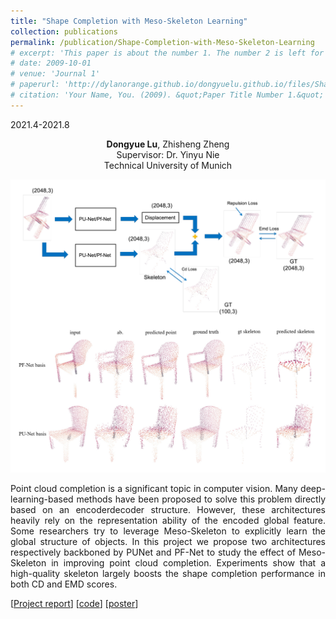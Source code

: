 ```yaml
---
title: "Shape Completion with Meso-Skeleton Learning"
collection: publications
permalink: /publication/Shape-Completion-with-Meso-Skeleton-Learning
# excerpt: 'This paper is about the number 1. The number 2 is left for future work.'
# date: 2009-10-01
# venue: 'Journal 1'
# paperurl: 'http://dylanorange.github.io/dongyuelu.github.io/files/Shape-Completion-with-Meso-Skeleton-Learning.pdf'
# citation: 'Your Name, You. (2009). &quot;Paper Title Number 1.&quot; <i>Journal 1</i>. 1(1).'
---
```


2021.4-2021.8

<center>
<b>Dongyue Lu</b>, Zhisheng Zheng <br /> 
Supervisor: Dr. Yinyu Nie <br /> 
Technical University of Munich 
</center>

![shape](../files/shape.png)

<p align = "justify"> 
Point cloud completion is a significant topic in computer
vision. Many deep-learning-based methods have been proposed to solve this problem directly based on an encoderdecoder structure. However, these architectures heavily rely
on the representation ability of the encoded global feature.
Some researchers try to leverage Meso-Skeleton to explicitly learn the global structure of objects. In this project we
propose two architectures respectively backboned by PUNet and PF-Net to study the effect of Meso-Skeleton in improving point cloud completion. Experiments show that a
high-quality skeleton largely boosts the shape completion
performance in both CD and EMD scores.
</p>

[[Project report](http://dylanorange.github.io/files/Shape-Completion-with-Meso-Skeleton-Learning.pdf)]
[[code](https://github.com/DylanOrange/Shape-Completion-with-Meso-Skeleton-Learning)]
[[poster](http://dylanorange.github.io/files/shape-poster.png)]

<!-- Recommended citation: Your Name, You. (2009). "Paper Title Number 1." <i>Journal 1</i>. 1(1).

<p><img align="left" src="../images/image-alignment-300x200.jpg" width="150" height="109.1"> Title: ME-PCN: Point Completion Conditioned on Mask Emptiness<br>Publication: <strong>ICCV 2021</strong> [<a href="https://arxiv.org/abs/2108.08187" target="_blank" rel="noopener">pdf</a>]<br>Authors: Bingchen Gong, <strong>Yinyu Nie</strong>, Yiqun Lin, Xiaoguang Han, Yizhou Yu (2021)<br>&nbsp;</p> -->
